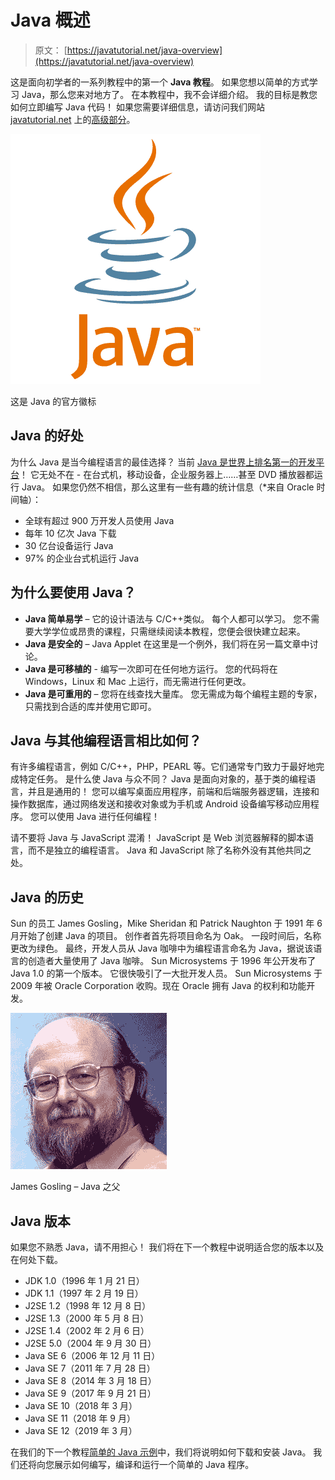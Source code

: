# Java 概述

> 原文： [https://javatutorial.net/java-overview](https://javatutorial.net/java-overview)

这是面向初学者的一系列教程中的第一个 **Java 教程**。 如果您想以简单的方式学习 Java，那么您来对地方了。 在本教程中，我不会详细介绍。 我的目标是教您如何立即编写 Java 代码！ 如果您需要详细信息，请访问我们网站 [javatutorial.net](https://javatutorial.net) 上的[高级部分](https://javatutorial.net/category/java-core)。

![This is the official Java logo](img/fc273e11a76402bf36be8b2c33d55aa6.jpg)

这是 Java 的官方徽标

## Java 的好处

为什么 Java 是当今编程语言的最佳选择？ 当前 [Java 是世界上排名第一的开发平台](http://javatutorial.net/java-is-the-most-popular-programming-language-of-2015)！ 它无处不在 - 在台式机，移动设备，企业服务器上……甚至 DVD 播放器都运行 Java。 如果您仍然不相信，那么这里有一些有趣的统计信息（*来自 Oracle 时间轴）：

*   全球有超过 900 万开发人员使用 Java
*   每年 10 亿次 Java 下载
*   30 亿台设备运行 Java
*   97% 的企业台式机运行 Java

## 为什么要使用 Java？

*   **Java 简单易学** – 它的设计语法与 C/C++类似。 每个人都可以学习。 您不需要大学学位或昂贵的课程，只需继续阅读本教程，您便会很快建立起来。
*   **Java 是安全的** – Java Applet 在这里是一个例外，我们将在另一篇文章中讨论。
*   **Java 是可移植的** - 编写一次即可在任何地方运行。 您的代码将在 Windows，Linux 和 Mac 上运行，而无需进行任何更改。
*   **Java 是可重用的** – 您将在线查找大量库。 您无需成为每个编程主题的专家，只需找到合适的库并使用它即可。

## Java 与其他编程语言相比如何？

有许多编程语言，例如 C/C++，PHP，PEARL 等。它们通常专门致力于最好地完成特定任务。 是什么使 Java 与众不同？ Java 是面向对象的，基于类的编程语言，并且是通用的！ 您可以编写桌面应用程序，前端和后端服务器逻辑，连接和操作数据库，通过网络发送和接收对象或为手机或 Android 设备编写移动应用程序。 您可以使用 Java 进行任何编程！

请不要将 Java 与 JavaScript 混淆！ JavaScript 是 Web 浏览器解释的脚本语言，而不是独立的编程语言。 Java 和 JavaScript 除了名称外没有其他共同之处。

## Java 的历史

Sun 的员工 James Gosling，Mike Sheridan 和 Patrick Naughton 于 1991 年 6 月开始了创建 Java 的项目。 创作者首先将项目命名为 Oak。 一段时间后，名称更改为绿色。 最终，开发人员从 Java 咖啡中为编程语言命名为 Java，据说该语言的创造者大量使用了 Java 咖啡。 Sun Microsystems 于 1996 年公开发布了 Java 1.0 的第一个版本。 它很快吸引了一大批开发人员。 Sun Microsystems 于 2009 年被 Oracle Corporation 收购。现在 Oracle 拥有 Java 的权利和功能开发。

![James Gosling - the father of Java](img/046a7d1175da12605da084da5b0893b8.jpg)

James Gosling – Java 之父

## Java 版本

如果您不熟悉 Java，请不用担心！ 我们将在下一个教程中说明适合您的版本以及在何处下载。

*   JDK 1.0（1996 年 1 月 21 日）
*   JDK 1.1（1997 年 2 月 19 日）
*   J2SE 1.2（1998 年 12 月 8 日）
*   J2SE 1.3（2000 年 5 月 8 日）
*   J2SE 1.4（2002 年 2 月 6 日）
*   J2SE 5.0（2004 年 9 月 30 日）
*   Java SE 6（2006 年 12 月 11 日）
*   Java SE 7（2011 年 7 月 28 日）
*   Java SE 8（2014 年 3 月 18 日）
*   Java SE 9（2017 年 9 月 21 日）
*   Java SE 10（2018 年 3 月）
*   Java SE 11（2018 年 9 月）
*   Java SE 12（2019 年 3 月）

在我们的下一个教程[简单的 Java 示例](http://javatutorial.net/simple-java-example "Simple Java Example")中，我们将说明如何下载和安装 Java。 我们还将向您展示如何编写，编译和运行一个简单的 Java 程序。